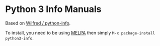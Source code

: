 # Python 3 Info Manuals

Based on
[Wilfred / python-info](https://github.com/Wilfred/python-info).

To install, you need to be using [MELPA](https://melpa.org/)
then simply `M-x package-install python3-info`.

